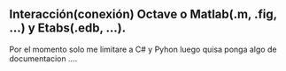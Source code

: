 ## Interacción(conexión) Octave o Matlab(.m, .fig, ...) y Etabs(.edb, ...).

Por el momento solo me limitare a C# y Pyhon luego quisa ponga algo de documentacion ....